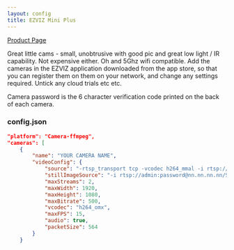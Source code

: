```yaml
---
layout: config
title: EZVIZ Mini Plus
---
```

[Product Page](https://www.ezvizlife.com/uk/product/mini-plus/916)

Great little cams - small, unobtrusive with good pic and great low light / IR capability. Not expensive either. Oh and 5Ghz wifi compatible. Add the cameras in the EZVIZ application downloaded from the app store, so that you can register them on them on your network, and change any settings required. Untick any cloud trials etc etc.

Camera password is the 6 character verification code printed on the back of each camera.

### config.json

```json
"platform": "Camera-ffmpeg",
"cameras": [
    {
        "name": "YOUR CAMERA NAME",
        "videoConfig": {
            "source": "-rtsp_transport tcp -vcodec h264_mmal -i rtsp://admin:password@nn.nn.nn.nn/Streaming/Channels/1",
            "stillImageSource": "-i rtsp://admin:password@nn.nn.nn.nn/Streaming/Channels/1/picture",
            "maxStreams": 2,
            "maxWidth": 1920,
            "maxHeight": 1080,
            "maxBitrate": 500,
            "vcodec": "h264_omx",
            "maxFPS": 15,
            "audio": true,
            "packetSize": 564
        }
    }
```
